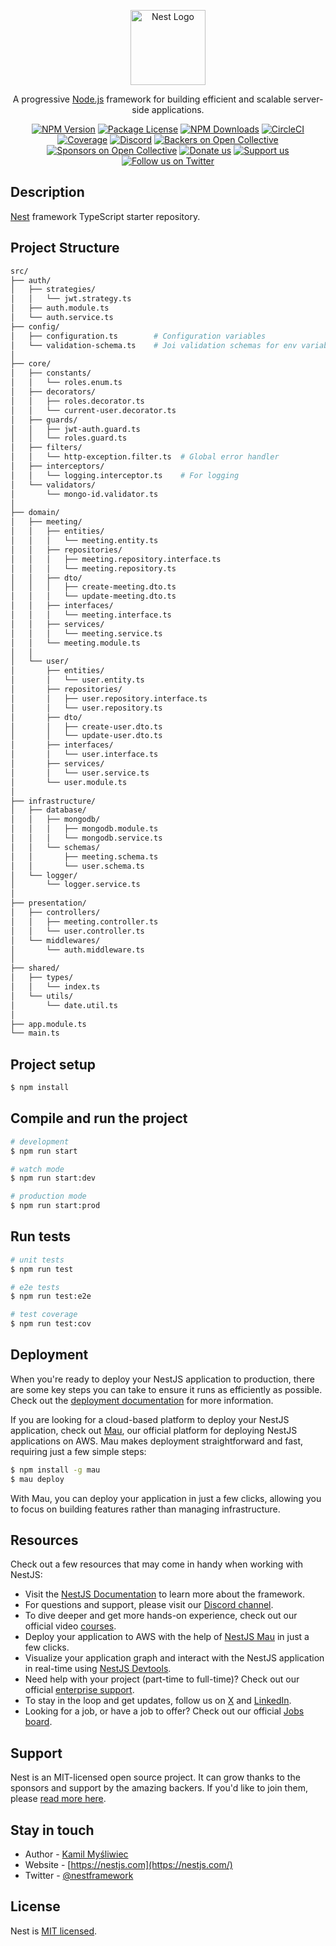 <p align="center">
  <a href="http://nestjs.com/" target="blank"><img src="https://nestjs.com/img/logo-small.svg" width="120" alt="Nest Logo" /></a>
</p>

[circleci-image]: https://img.shields.io/circleci/build/github/nestjs/nest/master?token=abc123def456
[circleci-url]: https://circleci.com/gh/nestjs/nest

  <p align="center">A progressive <a href="http://nodejs.org" target="_blank">Node.js</a> framework for building efficient and scalable server-side applications.</p>
    <p align="center">
<a href="https://www.npmjs.com/~nestjscore" target="_blank"><img src="https://img.shields.io/npm/v/@nestjs/core.svg" alt="NPM Version" /></a>
<a href="https://www.npmjs.com/~nestjscore" target="_blank"><img src="https://img.shields.io/npm/l/@nestjs/core.svg" alt="Package License" /></a>
<a href="https://www.npmjs.com/~nestjscore" target="_blank"><img src="https://img.shields.io/npm/dm/@nestjs/common.svg" alt="NPM Downloads" /></a>
<a href="https://circleci.com/gh/nestjs/nest" target="_blank"><img src="https://img.shields.io/circleci/build/github/nestjs/nest/master" alt="CircleCI" /></a>
<a href="https://coveralls.io/github/nestjs/nest?branch=master" target="_blank"><img src="https://coveralls.io/repos/github/nestjs/nest/badge.svg?branch=master#9" alt="Coverage" /></a>
<a href="https://discord.gg/G7Qnnhy" target="_blank"><img src="https://img.shields.io/badge/discord-online-brightgreen.svg" alt="Discord"/></a>
<a href="https://opencollective.com/nest#backer" target="_blank"><img src="https://opencollective.com/nest/backers/badge.svg" alt="Backers on Open Collective" /></a>
<a href="https://opencollective.com/nest#sponsor" target="_blank"><img src="https://opencollective.com/nest/sponsors/badge.svg" alt="Sponsors on Open Collective" /></a>
  <a href="https://paypal.me/kamilmysliwiec" target="_blank"><img src="https://img.shields.io/badge/Donate-PayPal-ff3f59.svg" alt="Donate us"/></a>
    <a href="https://opencollective.com/nest#sponsor"  target="_blank"><img src="https://img.shields.io/badge/Support%20us-Open%20Collective-41B883.svg" alt="Support us"></a>
  <a href="https://twitter.com/nestframework" target="_blank"><img src="https://img.shields.io/twitter/follow/nestframework.svg?style=social&label=Follow" alt="Follow us on Twitter"></a>
</p>
  <!--[![Backers on Open Collective](https://opencollective.com/nest/backers/badge.svg)](https://opencollective.com/nest#backer)
  [![Sponsors on Open Collective](https://opencollective.com/nest/sponsors/badge.svg)](https://opencollective.com/nest#sponsor)-->

## Description

[Nest](https://github.com/nestjs/nest) framework TypeScript starter repository.

## Project Structure

```bash
src/
├── auth/
│   ├── strategies/
│   │   └── jwt.strategy.ts
│   ├── auth.module.ts
│   └── auth.service.ts
├── config/
│   ├── configuration.ts        # Configuration variables
│   └── validation-schema.ts    # Joi validation schemas for env variables
│
├── core/
│   ├── constants/
│   │   └── roles.enum.ts
│   ├── decorators/
│   │   ├── roles.decorator.ts
│   │   └── current-user.decorator.ts
│   ├── guards/
│   │   ├── jwt-auth.guard.ts
│   │   └── roles.guard.ts
│   ├── filters/
│   │   └── http-exception.filter.ts  # Global error handler
│   ├── interceptors/
│   │   └── logging.interceptor.ts    # For logging
│   └── validators/
│       └── mongo-id.validator.ts
│
├── domain/
│   ├── meeting/
│   │   ├── entities/
│   │   │   └── meeting.entity.ts
│   │   ├── repositories/
│   │   │   ├── meeting.repository.interface.ts
│   │   │   └── meeting.repository.ts
│   │   ├── dto/
│   │   │   ├── create-meeting.dto.ts
│   │   │   └── update-meeting.dto.ts
│   │   ├── interfaces/
│   │   │   └── meeting.interface.ts
│   │   ├── services/
│   │   │   └── meeting.service.ts
│   │   └── meeting.module.ts
│   │
│   └── user/
│       ├── entities/
│       │   └── user.entity.ts
│       ├── repositories/
│       │   ├── user.repository.interface.ts
│       │   └── user.repository.ts
│       ├── dto/
│       │   ├── create-user.dto.ts
│       │   └── update-user.dto.ts
│       ├── interfaces/
│       │   └── user.interface.ts
│       ├── services/
│       │   └── user.service.ts
│       └── user.module.ts
│
├── infrastructure/
│   ├── database/
│   │   ├── mongodb/
│   │   │   ├── mongodb.module.ts
│   │   │   └── mongodb.service.ts
│   │   └── schemas/
│   │       ├── meeting.schema.ts
│   │       └── user.schema.ts
│   └── logger/
│       └── logger.service.ts
│
├── presentation/
│   ├── controllers/
│   │   ├── meeting.controller.ts
│   │   └── user.controller.ts
│   └── middlewares/
│       └── auth.middleware.ts
│
├── shared/
│   ├── types/
│   │   └── index.ts
│   └── utils/
│       └── date.util.ts
│
├── app.module.ts
└── main.ts
```

## Project setup

```bash
$ npm install
```

## Compile and run the project

```bash
# development
$ npm run start

# watch mode
$ npm run start:dev

# production mode
$ npm run start:prod
```

## Run tests

```bash
# unit tests
$ npm run test

# e2e tests
$ npm run test:e2e

# test coverage
$ npm run test:cov
```

## Deployment

When you're ready to deploy your NestJS application to production, there are some key steps you can take to ensure it runs as efficiently as possible. Check out the [deployment documentation](https://docs.nestjs.com/deployment) for more information.

If you are looking for a cloud-based platform to deploy your NestJS application, check out [Mau](https://mau.nestjs.com), our official platform for deploying NestJS applications on AWS. Mau makes deployment straightforward and fast, requiring just a few simple steps:

```bash
$ npm install -g mau
$ mau deploy
```

With Mau, you can deploy your application in just a few clicks, allowing you to focus on building features rather than managing infrastructure.

## Resources

Check out a few resources that may come in handy when working with NestJS:

-   Visit the [NestJS Documentation](https://docs.nestjs.com) to learn more about the framework.
-   For questions and support, please visit our [Discord channel](https://discord.gg/G7Qnnhy).
-   To dive deeper and get more hands-on experience, check out our official video [courses](https://courses.nestjs.com/).
-   Deploy your application to AWS with the help of [NestJS Mau](https://mau.nestjs.com) in just a few clicks.
-   Visualize your application graph and interact with the NestJS application in real-time using [NestJS Devtools](https://devtools.nestjs.com).
-   Need help with your project (part-time to full-time)? Check out our official [enterprise support](https://enterprise.nestjs.com).
-   To stay in the loop and get updates, follow us on [X](https://x.com/nestframework) and [LinkedIn](https://linkedin.com/company/nestjs).
-   Looking for a job, or have a job to offer? Check out our official [Jobs board](https://jobs.nestjs.com).

## Support

Nest is an MIT-licensed open source project. It can grow thanks to the sponsors and support by the amazing backers. If you'd like to join them, please [read more here](https://docs.nestjs.com/support).

## Stay in touch

-   Author - [Kamil Myśliwiec](https://twitter.com/kammysliwiec)
-   Website - [https://nestjs.com](https://nestjs.com/)
-   Twitter - [@nestframework](https://twitter.com/nestframework)

## License

Nest is [MIT licensed](https://github.com/nestjs/nest/blob/master/LICENSE).

